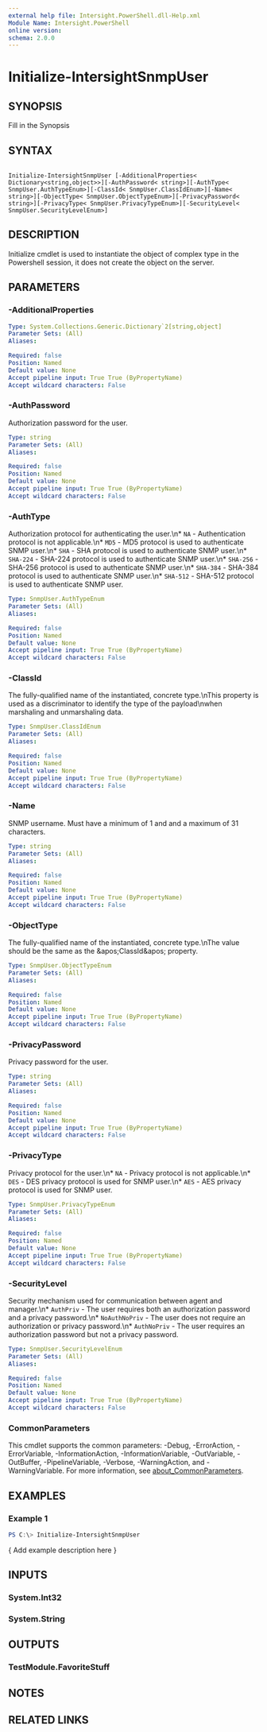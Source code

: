 ```yaml
---
external help file: Intersight.PowerShell.dll-Help.xml
Module Name: Intersight.PowerShell
online version:
schema: 2.0.0
---
```


# Initialize-IntersightSnmpUser

## SYNOPSIS
Fill in the Synopsis

## SYNTAX

```

Initialize-IntersightSnmpUser [-AdditionalProperties< Dictionary<string,object>>][-AuthPassword< string>][-AuthType< SnmpUser.AuthTypeEnum>][-ClassId< SnmpUser.ClassIdEnum>][-Name< string>][-ObjectType< SnmpUser.ObjectTypeEnum>][-PrivacyPassword< string>][-PrivacyType< SnmpUser.PrivacyTypeEnum>][-SecurityLevel< SnmpUser.SecurityLevelEnum>]

```

## DESCRIPTION

Initialize cmdlet is used to instantiate the object of complex type in the Powershell session, it does not create the object on the server.

## PARAMETERS

### -AdditionalProperties


```yaml
Type: System.Collections.Generic.Dictionary`2[string,object]
Parameter Sets: (All)
Aliases:

Required: false
Position: Named
Default value: None
Accept pipeline input: True True (ByPropertyName)
Accept wildcard characters: False
```

### -AuthPassword
Authorization password for the user.

```yaml
Type: string
Parameter Sets: (All)
Aliases:

Required: false
Position: Named
Default value: None
Accept pipeline input: True True (ByPropertyName)
Accept wildcard characters: False
```

### -AuthType
Authorization protocol for authenticating the user.\n* `NA` - Authentication protocol is not applicable.\n* `MD5` - MD5 protocol is used to authenticate SNMP user.\n* `SHA` - SHA protocol is used to authenticate SNMP user.\n* `SHA-224` - SHA-224 protocol is used to authenticate SNMP user.\n* `SHA-256` - SHA-256 protocol is used to authenticate SNMP user.\n* `SHA-384` - SHA-384 protocol is used to authenticate SNMP user.\n* `SHA-512` - SHA-512 protocol is used to authenticate SNMP user.

```yaml
Type: SnmpUser.AuthTypeEnum
Parameter Sets: (All)
Aliases:

Required: false
Position: Named
Default value: None
Accept pipeline input: True True (ByPropertyName)
Accept wildcard characters: False
```

### -ClassId
The fully-qualified name of the instantiated, concrete type.\nThis property is used as a discriminator to identify the type of the payload\nwhen marshaling and unmarshaling data.

```yaml
Type: SnmpUser.ClassIdEnum
Parameter Sets: (All)
Aliases:

Required: false
Position: Named
Default value: None
Accept pipeline input: True True (ByPropertyName)
Accept wildcard characters: False
```

### -Name
SNMP username. Must have a minimum of 1 and and a maximum of 31 characters.

```yaml
Type: string
Parameter Sets: (All)
Aliases:

Required: false
Position: Named
Default value: None
Accept pipeline input: True True (ByPropertyName)
Accept wildcard characters: False
```

### -ObjectType
The fully-qualified name of the instantiated, concrete type.\nThe value should be the same as the &amp;apos;ClassId&amp;apos; property.

```yaml
Type: SnmpUser.ObjectTypeEnum
Parameter Sets: (All)
Aliases:

Required: false
Position: Named
Default value: None
Accept pipeline input: True True (ByPropertyName)
Accept wildcard characters: False
```

### -PrivacyPassword
Privacy password for the user.

```yaml
Type: string
Parameter Sets: (All)
Aliases:

Required: false
Position: Named
Default value: None
Accept pipeline input: True True (ByPropertyName)
Accept wildcard characters: False
```

### -PrivacyType
Privacy protocol for the user.\n* `NA` - Privacy protocol is not applicable.\n* `DES` - DES privacy protocol is used for SNMP user.\n* `AES` - AES privacy protocol is used for SNMP user.

```yaml
Type: SnmpUser.PrivacyTypeEnum
Parameter Sets: (All)
Aliases:

Required: false
Position: Named
Default value: None
Accept pipeline input: True True (ByPropertyName)
Accept wildcard characters: False
```

### -SecurityLevel
Security mechanism used for communication between agent and manager.\n* `AuthPriv` - The user requires both an authorization password and a privacy password.\n* `NoAuthNoPriv` - The user does not require an authorization or privacy password.\n* `AuthNoPriv` - The user requires an authorization password but not a privacy password.

```yaml
Type: SnmpUser.SecurityLevelEnum
Parameter Sets: (All)
Aliases:

Required: false
Position: Named
Default value: None
Accept pipeline input: True True (ByPropertyName)
Accept wildcard characters: False
```


### CommonParameters
This cmdlet supports the common parameters: -Debug, -ErrorAction, -ErrorVariable, -InformationAction, -InformationVariable, -OutVariable, -OutBuffer, -PipelineVariable, -Verbose, -WarningAction, and -WarningVariable. For more information, see [about_CommonParameters](http://go.microsoft.com/fwlink/?LinkID=113216).

## EXAMPLES

### Example 1
```powershell
PS C:\> Initialize-IntersightSnmpUser
```

{ Add example description here }

## INPUTS

### System.Int32

### System.String

## OUTPUTS

### TestModule.FavoriteStuff

## NOTES

## RELATED LINKS
